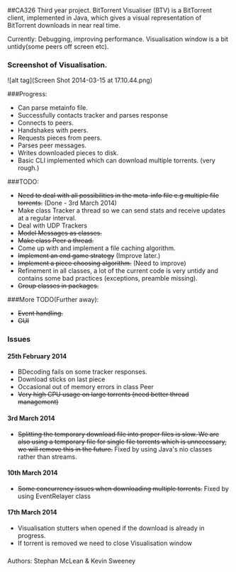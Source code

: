 ##CA326 Third year project.
BitTorrent Visualiser (BTV) is a BitTorrent client, implemented in Java, which gives a visual representation of BitTorrent downloads in near real time.


Currently: Debugging, improving performance. Visualisation window is a bit untidy(some peers off screen etc).

### Screenshot of Visualisation.
![alt tag](Screen Shot 2014-03-15 at 17.10.44.png)

###Progress:
- Can parse metainfo file.
- Successfully contacts tracker and parses response
- Connects to peers.
- Handshakes with peers.
- Requests pieces from peers.
- Parses peer messages.
- Writes downloaded pieces to disk.
- Basic CLI implemented which can download multiple torrents. (very rough.)

###TODO:
- ~~Need to deal with all possibilities in the meta-info file e.g multiple file torrents.~~ (Done - 3rd March 2014)
- Make class Tracker a thread so we can send stats and receive updates at a regular interval.
- Deal with UDP Trackers
- ~~Model Messages as classes.~~
- ~~Make class Peer a thread.~~
- Come up with and implement a file caching algorithm.
- ~~Implement an end game strategy~~ (Improve later.)
- ~~Implement a piece choosing algorithm.~~ (Need to improve)
- Refinement in all classes, a lot of the current code is very untidy and contains some bad practices (exceptions, preamble missing).
- ~~Group classes in packages.~~

###More TODO(Further away):
- ~~Event handling.~~
- ~~GUI~~

### Issues
#### 25th February 2014
- BDecoding fails on some tracker responses.
- Download sticks on last piece
- Occasional out of memory errors in class Peer
- ~~Very high CPU usage on large torrents (need better thread management)~~

#### 3rd March 2014
- ~~Splitting the temporary download file into proper files is slow. We are also using a temporary file for single file torrents which is unnecessary, we will remove this in the future.~~ Fixed by using Java's nio classes rather than streams.

#### 10th March 2014
- ~~Some concurrency issues when downloading multiple torrents.~~ Fixed by using EventRelayer class

#### 17th March 2014
- Visualisation stutters when opened if the download is already in progress.
- If torrent is removed we need to close Visualisation window

###
Authors: Stephan McLean & Kevin Sweeney
